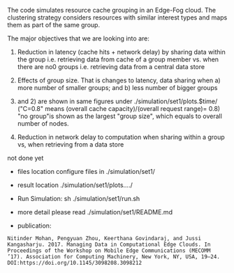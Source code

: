 The code simulates resource cache grouping in an Edge-Fog cloud. The clustering strategy considers resources with similar interest types and maps them as part of the same group.

The major objectives that we are looking into are:

1) Reduction in latency (cache hits + network delay) by sharing data within the group i.e. retrieving data from cache of a group member vs. when there are no0 groups i.e. retrieving data from a central data store 

2) Effects of group size. That is changes to latency, data sharing when a) more number of smaller groups; and b) less number of bigger groups


1) and 2) are shown in same figures under ./simulation/set1/plots.$time/    ("C=0.8" means (overall cache capacity)/(overall request range)= 0.8)
"no group"is shown as the largest "group size", which equals to overall number of nodes.

3) Reduction in network delay to computation when sharing within a group vs, when retrieving from a data store

not done yet

* files location
configure files in ./simulation/set1/


* result location
./simulation/set1/plots..../


* Run Simulation:
sh ./simulation/set1/run.sh

* more detail
please read ./simulation/set1/README.md


* publication:
```
Nitinder Mohan, Pengyuan Zhou, Keerthana Govindaraj, and Jussi Kangasharju. 2017. Managing Data in Computational Edge Clouds. In Proceedings of the Workshop on Mobile Edge Communications (MECOMM ’17). Association for Computing Machinery, New York, NY, USA, 19–24. DOI:https://doi.org/10.1145/3098208.3098212
```


